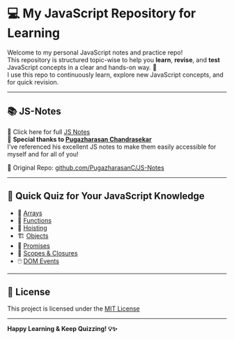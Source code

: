# 💻 My JavaScript Repository for Learning

Welcome to my personal JavaScript notes and practice repo!  
This repository is structured topic-wise to help you **learn**, **revise**, and **test** JavaScript concepts in a clear and hands-on way. 🚀  
I use this repo to continuously learn, explore new JavaScript concepts, and for quick revision.

---

## 📚 JS-Notes

📎 Click here for full [JS Notes](JS-Notes/README.MD)  
🙌 **Special thanks to [Pugazharasan Chandrasekar](https://github.com/PugazharasanC)**  
I’ve referenced his excellent JS notes to make them easily accessible for myself and for all of you!  

🔗 Original Repo: [github.com/PugazharasanC/JS-Notes](https://github.com/PugazharasanC/JS-Notes/tree/main)

---

## 🧠 Quick Quiz for Your JavaScript Knowledge

- 🧮 [Arrays](code-snippets/arrays.md)
- 🧠 [Functions](code-snippets/functions.md)
- 🧩 [Hoisting](code-snippets/hoisting.md)
- 🏗️ [Objects](code-snippets/objects.md)
- 🔄 [Promises](code-snippets/promises.md)
- 🧵 [Scopes & Closures](code-snippets/scopes&closures.md)
- 🖱️ [DOM Events](code-snippets/dom-events.md)

---

## 📄 License

This project is licensed under the [MIT License](LICENSE)

---

**Happy Learning & Keep Quizzing! 💡✨**
